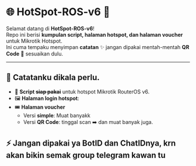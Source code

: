 # 🌐 HotSpot-ROS-v6 🚀

Selamat datang di **HotSpot-ROS-v6**!  
Repo ini berisi **kumpulan script, halaman hotspot, dan halaman voucher** untuk Mikrotik Hotspot.  
Ini cuma tempaku menyimpan  **catatan** ✨ jangan dipakai mentah-mentah **QR Code** 📱 sesuaikan dulu.

---

## 🎯 Catatanku dikala perlu.
- 📜 **Script ~~siap pakai~~** untuk hotspot Mikrotik RouterOS v6.  
- 🖼️ **Halaman login hotspot**:
- 🎟️ **Halaman voucher**
  - Versi **simple**: Muat banyakk
  - Versi **QR Code**: tinggal scan ➡️ dan muat banyak juga.

 ## ⚡ Jangan dipakai ya BotID dan ChatIDnya, krn akan bikin semak group telegram kawan tu
